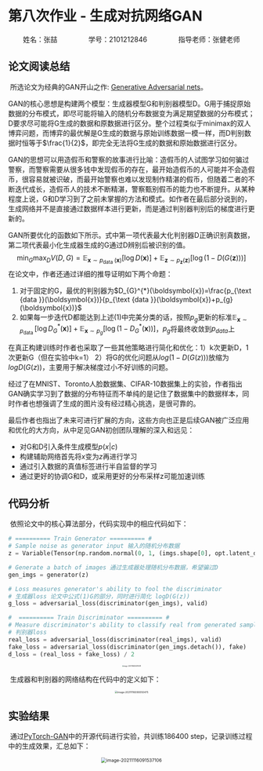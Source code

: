 # 第八次作业 - 生成对抗网络GAN

<center>姓名：张喆	&emsp;&emsp;&emsp;&emsp;	学号：2101212846	&emsp;&emsp;&emsp;&emsp;	指导老师：张健老师</center>

## 论文阅读总结

​	所选论文为经典的GAN开山之作: [Generative Adversarial nets](https://arxiv.org/abs/1406.2661)。

​	GAN的核心思想是构建两个模型：生成器模型G和判别器模型D。G用于捕捉原始数据的分布模式，即尽可能将输入的随机分布数据变为满足期望数据的分布模式；D要求尽可能将G生成的数据和原数据进行区分。整个过程类似于minimax的双人博弈问题，而博弈的最优解是G生成的数据与原始训练数据一模一样，而D判别数据时恒等于$\frac{1}{2}$，即完全无法将G生成的数据和原始数据进行区分。

​	GAN的思想可以用造假币和警察的故事进行比喻：造假币的人试图学习如何骗过警察，而警察需要从很多钱中发现假币的存在，最开始造假币的人可能并不会造假币，很容易就被识破，而最开始警察也难以发现制作精湛的假币，但随着二者的不断迭代成长，造假币人的技术不断精湛，警察甄别假币的能力也不断提升。从某种程度上说，G和D学习到了之前未掌握的方法和模式。如作者在最后部分说到的，生成网络并不是直接通过数据样本进行更新，而是通过判别器判别后的梯度进行更新的。

​	GAN所要优化的函数如下所示。式中第一项代表最大化判别器D正确识别真数据，第二项代表最小化生成器生成的G通过D辨别后被识别的值。
$$
\min _{G} \max _{D} V(D, G)=\mathbb{E}_{\boldsymbol{x} \sim p_{\text {data }}(\boldsymbol{x})}[\log D(\boldsymbol{x})]+\mathbb{E}_{\boldsymbol{z} \sim p_{\boldsymbol{z}}(\boldsymbol{z})}[\log (1-D(G(\boldsymbol{z})))]
$$
​	在论文中，作者还通过详细的推导证明如下两个命题：

1. 对于固定的G，最优的判别器为$D_{G}^{*}(\boldsymbol{x})=\frac{p_{\text {data }}(\boldsymbol{x})}{p_{\text {data }}(\boldsymbol{x})+p_{g}(\boldsymbol{x})}$
2. 如果每一步迭代D都能达到上述(1)中完美分类的话，按照$p_g$更新的标准$\mathbb{E}_{\boldsymbol{x} \sim p_{\text {data }}}\left[\log D_{G}^{*}(\boldsymbol{x})\right]+\mathbb{E}_{\boldsymbol{x} \sim p_{g}}\left[\log \left(1-D_{G}^{*}(\boldsymbol{x})\right)\right]$，$p_g$将最终收敛到$p_{data}$上

​	在真正构建训练时作者也采取了一些其他策略进行简化和优化：1）k次更新D，1次更新G（但在实验中k=1） 2）将G的优化问题从$log(1-D(G(z)))$放缩为$logD(G(z))$，主要用于解决梯度过小不好训练的问题。

​	经过了在MNIST、Toronto人脸数据集、CIFAR-10数据集上的实验，作者指出GAN确实学习到了数据的分布特征而不单纯的是记住了数据集中的数据样本，同时作者也想强调了生成的图片没有经过精心挑选，是很可靠的。

​	最后作者也指出了未来可进行扩展的方向，这些方向也正是后续GAN被广泛应用和优化的大方向，从中足见GAN初创团队理解的深入和远见：

- 对G和D引入条件生成模型$p(x|c)$
- 构建辅助网络首先将$x$变为$z$再进行学习
- 通过引入数据的真值标签进行半自监督的学习
- 通过更好的协调G和D，或采用更好的分布采样z可能加速训练

## 代码分析

​	依照论文中的核心算法部分，代码实现中的相应代码如下：

```python
# ========== Train Generator ========== #
# Sample noise as generator input 输入的随机分布数据
z = Variable(Tensor(np.random.normal(0, 1, (imgs.shape[0], opt.latent_dim))))

# Generate a batch of images 通过生成器处理随机分布数据，希望骗过D
gen_imgs = generator(z)

# Loss measures generator's ability to fool the discriminator
# 生成器loss 论文中公式(1)G的部分，同时进行简化 logD(G(z))
g_loss = adversarial_loss(discriminator(gen_imgs), valid)

#  ========== Train Discriminator ========== #
# Measure discriminator's ability to classify real from generated samples
# 判别器loss
real_loss = adversarial_loss(discriminator(real_imgs), valid)
fake_loss = adversarial_loss(discriminator(gen_imgs.detach()), fake)
d_loss = (real_loss + fake_loss) / 2
```

<center><img src="https://upload-images.jianshu.io/upload_images/12014150-37904458450ee498.png?imageMogr2/auto-orient/strip%7CimageView2/2/w/1240" alt="image-20211116084917478" style="zoom:20%;" /></center>

​	生成器和判别器的网络结构在代码中的定义如下：

<center><img src="https://upload-images.jianshu.io/upload_images/12014150-8f4b51e250c6ba9c.png?imageMogr2/auto-orient/strip%7CimageView2/2/w/1240" alt="image-20211116090050475" style="zoom:35%;" /></center>

## 实验结果

​	通过[PyTorch-GAN](https://github.com/eriklindernoren/PyTorch-GAN/blob/master/implementations/gan/gan.py)中的开源代码进行实验，共训练186400 step，记录训练过程中的生成效果，汇总如下：

<center><img src="https://upload-images.jianshu.io/upload_images/12014150-7ef0153d2bdd8613.png?imageMogr2/auto-orient/strip%7CimageView2/2/w/1240" alt="image-20211116091537106" style="zoom:65%;" /></center>

